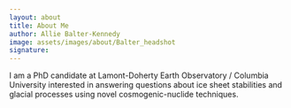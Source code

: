```yaml
---
layout: about
title: About Me
author: Allie Balter-Kennedy
image: assets/images/about/Balter_headshot
signature: 
---
```


I am a PhD candidate at Lamont-Doherty Earth Observatory / Columbia University interested
in answering questions about ice sheet stabilities and glacial processes using novel 
cosmogenic-nuclide techniques. 